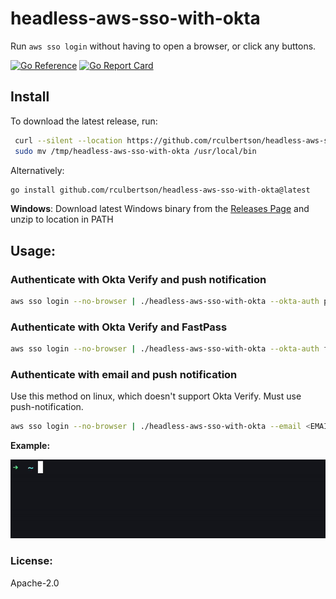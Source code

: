 # headless-aws-sso-with-okta

Run `aws sso login` without having to open a browser, or click any buttons. 

[![Go Reference](https://pkg.go.dev/badge/github.com/rculbertson/headless-aws-sso-with-okta.svg)](https://pkg.go.dev/github.com/rculbertson/headless-aws-sso-with-okta) [![Go Report Card](https://goreportcard.com/badge/github.com/rculbertson/headless-aws-sso-with-okta)](https://goreportcard.com/report/github.com/rculbertson/headless-aws-sso-with-okta)

## Install

To download the latest release, run:

```sh
 curl --silent --location https://github.com/rculbertson/headless-aws-sso-with-okta/releases/latest/download/headless-aws-sso-with-okta_0.1.0_$(uname -s)_$(uname -m).tar.gz | tar xz -C /tmp/
 sudo mv /tmp/headless-aws-sso-with-okta /usr/local/bin
```

Alternatively:

```sh
go install github.com/rculbertson/headless-aws-sso-with-okta@latest
```

**Windows**: Download latest Windows binary from the [Releases Page](https://github.com/rculbertson/headless-aws-sso-with-okta/releases) and unzip to location in PATH

## Usage:

### Authenticate with Okta Verify and push notification

```bash
aws sso login --no-browser | ./headless-aws-sso-with-okta --okta-auth push-notification
```

### Authenticate with Okta Verify and FastPass

```bash
aws sso login --no-browser | ./headless-aws-sso-with-okta --okta-auth fastpass
```

### Authenticate with email and push notification

Use this method on linux, which doesn't support Okta Verify. Must use push-notification.

```bash
aws sso login --no-browser | ./headless-aws-sso-with-okta --email <EMAIL> --okta-auth push-notification
```

**Example:**

![headless-aws-sso-with-okta demo](./docs/demo.gif)

### License:

Apache-2.0

